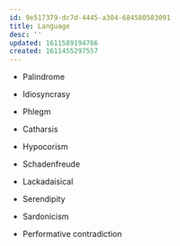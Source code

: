 ```yaml
---
id: 9e517379-dc7d-4445-a304-684580503091
title: Language
desc: ''
updated: 1611589194766
created: 1611455297557
---
```


- Palindrome

- Idiosyncrasy

- Phlegm

- Catharsis

- Hypocorism

- Schadenfreude

- Lackadaisical

- Serendipity

- Sardonicism

- Performative contradiction
